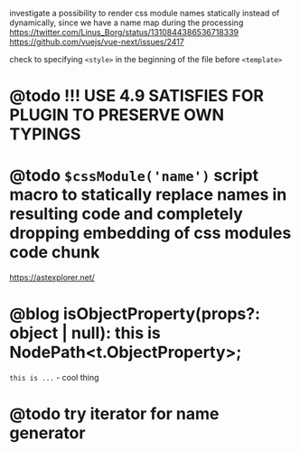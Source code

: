 investigate a possibility to render css module names statically instead of dynamically, since we have a name map during the processing
https://twitter.com/Linus_Borg/status/1310844386536718339
https://github.com/vuejs/vue-next/issues/2417

check to specifying `<style>` in the beginning of the file before `<template>`

# @todo !!! USE 4.9 SATISFIES FOR PLUGIN TO PRESERVE OWN TYPINGS

# @todo `$cssModule('name')` script macro to statically replace names in resulting code and completely dropping embedding of css modules code chunk

https://astexplorer.net/

# @blog isObjectProperty(props?: object | null): this is NodePath<t.ObjectProperty>;

`this is ...` - cool thing

# @todo try iterator for name generator
